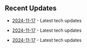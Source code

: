 

## Recent Updates
- [2024-11-17](https://github.com/coslynx/testing/blob/main/tweets/tweets-2024-11-17-96cc77.md) - Latest tech updates

- [2024-11-17](https://github.com/coslynx/testing/blob/main/tweets/tweets-2024-11-17-317199.md) - Latest tech updates

- [2024-11-17](https://github.com/coslynx/testing/blob/main/tweets/tweets-2024-11-17-3f491a.md) - Latest tech updates